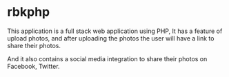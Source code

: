 # rbkphp

This application is a full stack web application using PHP, 
It has a feature of upload photos, and after uploading the photos the user will have a link to share their photos.

And it also contains a social media integration to share their photos on Facebook, Twitter.
